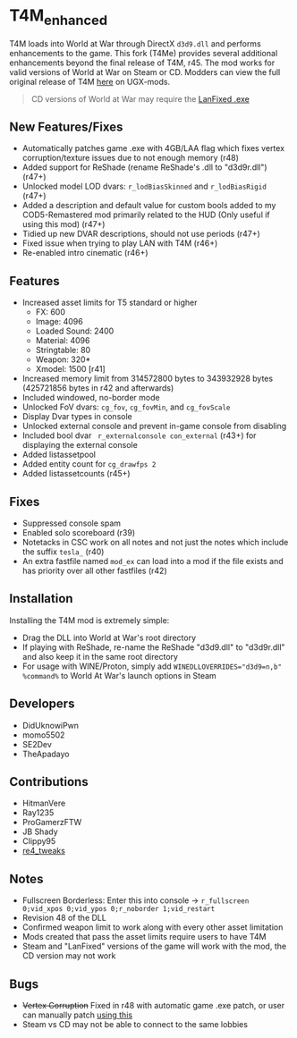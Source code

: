 # T4M<sub>enhanced</sub>

T4M loads into World at War through DirectX `d3d9.dll` and performs enhancements to the game. This fork (T4Me) provides several additional enhancements beyond the final release of T4M, r45. 
The mod works for valid versions of World at War on Steam or CD.
Modders can view the full original release of T4M [here](https://www.ugx-mods.com/forum/index.php?topic=8092.0) on UGX-mods.

> CD versions of World at War may require the [LanFixed .exe](http://bit.ly/1nqdKEF)

## New Features/Fixes
- Automatically patches game .exe with 4GB/LAA flag which fixes vertex corruption/texture issues due to not enough memory (r48)
- Added support for ReShade (rename ReShade's .dll to "d3d9r.dll") (r47+)
- Unlocked model LOD dvars: `r_lodBiasSkinned` and `r_lodBiasRigid` (r47+)
- Added a description and default value for custom bools added to my COD5-Remastered mod primarily related to the HUD (Only useful if using this mod) (r47+)
- Tidied up new DVAR descriptions, should not use periods (r47+)
- Fixed issue when trying to play LAN with T4M (r46+)
- Re-enabled intro cinematic (r46+)

## Features
- Increased asset limits for T5 standard or higher
  - FX: 600
  - Image: 4096
  - Loaded Sound: 2400
  - Material: 4096
  - Stringtable: 80
  - Weapon: 320*
  - Xmodel: 1500 [r41]
- Increased memory limit from 314572800 bytes to 343932928 bytes (425721856 bytes in r42 and afterwards)
- Included windowed, no-border mode
- Unlocked FoV dvars: `cg_fov`, `cg_fovMin`, and `cg_fovScale`
- Display Dvar types in console
- Unlocked external console and prevent in-game console from disabling
- Included bool dvar ` r_externalconsole con_external` (r43+) for displaying the external console
- Added listassetpool
- Added entity count for `cg_drawfps 2`
- Added listassetcounts (r45+)

## Fixes
- Suppressed console spam
- Enabled solo scoreboard (r39)
- Notetacks in CSC work on all notes and not just the notes which include the suffix `tesla_` (r40)
- An extra fastfile named `mod_ex` can load into a mod if the file exists and has priority over all other fastfiles (r42)

## Installation
Installing the T4M mod is extremely simple:
- Drag the DLL into World at War's root directory
- If playing with ReShade, re-name the ReShade "d3d9.dll" to "d3d9r.dll" and also keep it in the same root directory
- For usage with WINE/Proton, simply add `WINEDLLOVERRIDES="d3d9=n,b" %command%` to World At War's launch options in Steam

## Developers
- DidUknowiPwn
- momo5502
- SE2Dev
- TheApadayo

## Contributions
- HitmanVere
- Ray1235
- ProGamerzFTW
- JB Shady
- Clippy95
- [re4_tweaks](https://github.com/nipkownix/re4_tweaks)

## Notes
- Fullscreen Borderless: Enter this into console -> `r_fullscreen 0;vid_xpos 0;vid_ypos 0;r_noborder 1;vid_restart`
- Revision 48 of the DLL
- Confirmed weapon limit to work along with every other asset limitation
- Mods created that pass the asset limits require users to have T4M
- Steam and "LanFixed" versions of the game will work with the mod, the CD version may not work

## Bugs
- ~~Vertex Corruption~~ Fixed in r48 with automatic game .exe patch, or user can manually patch [using this](https://ntcore.com/?page_id=371)
- Steam vs CD may not be able to connect to the same lobbies
